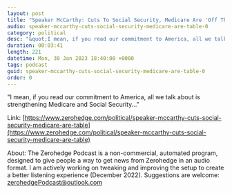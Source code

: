 ```yaml
---
layout: post
title: "Speaker McCarthy: Cuts To Social Security, Medicare Are 'Off The Table'"
audio: speaker-mccarthy-cuts-social-security-medicare-are-table-0
category: political
desc: "&quot;I mean, if you read our commitment to America, all we talk about is strengthening Medicare and Social Security...&quot;"
duration: 00:03:41
length: 221
datetime: Mon, 30 Jan 2023 18:40:00 +0000
tags: podcast
guid: speaker-mccarthy-cuts-social-security-medicare-are-table-0
order: 0
---
```

&quot;I mean, if you read our commitment to America, all we talk about is strengthening Medicare and Social Security...&quot;

Link: [https://www.zerohedge.com/political/speaker-mccarthy-cuts-social-security-medicare-are-table](https://www.zerohedge.com/political/speaker-mccarthy-cuts-social-security-medicare-are-table)

About: The Zerohedge Podcast is a non-commercial, automated program, designed to give people a way to get news from Zerohedge in an audio format.  I am actively working on tweaking and improving the setup to create a better listening experience (December 2022).  Suggestions are welcome: [zerohedgePodcast@outlook.com](mailto:zerohedgePodcast@outlook.com)